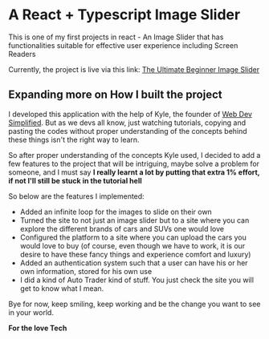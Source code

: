 # A React + Typescript Image Slider

This is one of my first projects in react - An Image Slider that has functionalities suitable for effective user experience including Screen Readers

Currently, the project is live via this link: [The Ultimate Beginner Image Slider](https://imageslider.vercel.app)

## Expanding more on How I built the project

I developed this application with the help of Kyle, the founder of [Web Dev Simplified](https://youtube.com/webdevsimplified). But as we devs all know, just watching tutorials, copying and pasting the codes without proper understanding of the concepts behind these things isn't the right way to learn.

So after proper understanding of the concepts Kyle used, I decided to add a few  features to the project that will be intriguing, maybe solve a problem for someone, and I must say <b>I really learnt a lot by putting that extra 1% effort, if not I'll still be stuck in the tutorial hell</b>

So below are the features I implemented:

- Added an infinite loop for the images to slide on their own
- Turned the site to not just an image slider but to a site where you can explore the different brands of cars and SUVs one would love
- Configured the platform to a site where you can upload the cars you would love to buy (of course, even though we have to work, it is our desire to have these fancy things and experience comfort and luxury)
- Added an authentication system such that a user can have his or her own information, stored for his own use
- I did a kind of Auto Trader kind of stuff. You just check the site you will get to know what I mean.

Bye for now, keep smiling, keep working and be the change you want to see in your world.

<b>For the love Tech</b>
